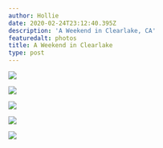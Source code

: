 ```yaml
---
author: Hollie
date: 2020-02-24T23:12:40.395Z
description: 'A Weekend in Clearlake, CA'
featuredalt: photos
title: A Weekend in Clearlake
type: post
---
```

![](/img/1-copy.png)

![](/img/2.png)

![](/img/3.png)

![](/img/4.png)

![](/img/5.png)
